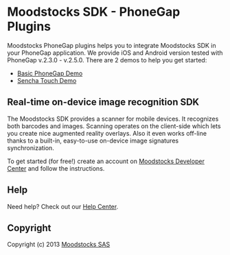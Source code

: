 # Moodstocks SDK - PhoneGap Plugins

Moodstocks PhoneGap plugins helps you to integrate Moodstocks SDK in your PhoneGap application. We provide iOS and Android version tested with PhoneGap v.2.3.0 - v.2.5.0. There are 2 demos to help you get started:

* [Basic PhoneGap Demo](https://github.com/Moodstocks/moodstocks-phonegap-demo-app)
* [Sencha Touch Demo](https://github.com/Moodstocks/moodstocks-sencha-demo-app)

## Real-time on-device image recognition SDK

The Moodstocks SDK provides a scanner for mobile devices. It recognizes both barcodes and images. Scanning operates on the client-side which lets you create nice augmented reality overlays. Also it even works off-line thanks to a built-in, easy-to-use on-device image signatures synchronization.

To get started (for free!) create an account on [Moodstocks Developer Center](https://developers.moodstocks.com/) and follow the instructions.

## Help

Need help? Check out our [Help Center](http://help.moodstocks.com/).

## Copyright

Copyright (c) 2013 [Moodstocks SAS](http://www.moodstocks.com)
